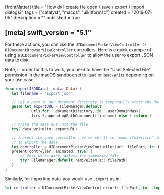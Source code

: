 [frontMatter]
title = "How do I create file open / save / export / import dialogs?"
tags = ["catalyst", "macos", "uikitformac"]
created = "2019-07-05"
description = ""
published = true

[meta]
swift_version = "5.1"
---



For these actions, you can use the `UIDocumentPickerViewController` or `UIDocumentBrowserViewController` controllers. Here is a quick example of using a `UIDocumentPickerViewController` to allow the user to export JSON data to disk.

Note, in order for this to work, you need to have the "User Selected File" permission in [the macOS sandbox](how/sandbox.md) set to `Read` or `Read/Write` depending on your use case.

``` swift
func exportJSONData(_ data: Data) {
   let filename = "Export.json"

   // Get a path in our document directory to temporarily store the data in
   guard let exportURL = FileManager.default
           .urls(for: .documentDirectory, in: .userDomainMask)
           .first?.appendingPathComponent(filename) else { return }

   // Write the data out into the file
   try? data.write(to: exportURL)

   // Present the save controller. We've set it to `exportToService` in order
   // to export the data
   let controller = UIDocumentPickerViewController(url: filePath, in: UIDocumentPickerMode.exportToService)
   present(controller, animated: true) {
       // Once we're done, delete the temporary file
       try? FileManager.default.removeItem(at: filePath)
   }
}
```

Similarly, for importing data, you would use `.import` as in:

``` swift
let controller = UIDocumentPickerViewController(url: filePath, in: .import)
```
